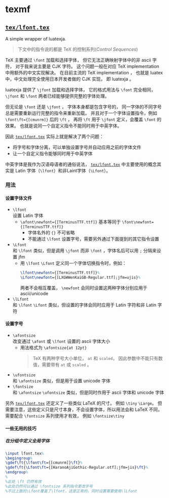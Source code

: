 # texmf

## [`tex/lfont.tex`](tex/lfont.tex)

A simple wrapper of luatexja.

> 下文中的指令说的都是 TeX 的控制系列(*Control Sequences*)

TeX 主要通过 `\font` 加载和选择字体，
但它无法正确映射字体中的非 ascii 字符，
对于我来说主要是 CJK 字符。
这个问题一般在对应 TeX implementation 中用额外的中文实现解决。
在目前主流的 TeX implementation ，
也就是 luatex 中，中文处理完全使用日本开发者做的 CJK 实现，
即 luatexja 。

luatexja 提供了 `\jfont` 加载和选择字体，
它的格式用法与 `\font` 完全相同，
`\jfont` 和 `\font` 两者已经能够提供完整的字体处理。

但无论是 `\font` 还是 `\jfont` ，
字体本身都是包含字号的，
同一字体的不同字号总是需要重新运行完整的指令来重新加载。
并且对于一个字体设置指令，例如 `\font\ft={[cmunrm]}` 后的 `\ft` ，
再将 `\ft` 用于 `\jfont` 定义，会覆盖 `\font` 的效果。
也就是说同一个自定义指令不能同时用于中英字体。

因此 [`tex/lfont.tex`](tex/lfont.tex) 实际上就是解决了两个问题：
- 将字号和字体分离，可以单独设置字号并自动应用之前的字体文件
- 让一个自定义指令能够同时用于中英字体

中英字体是我作为汉语母语者的通俗说法，
[`tex/lfont.tex`](tex/lfont.tex) 中主要使用的概念其实是
Latin 字体（`\lfont`）和非Laint字体（`\Lfont`）。

### 用法

#### 设置字体文件

- `\lfont`  
	设置 Latin 字体
	- `\afont\newfont={[TerminusTTF.ttf]}` 基本等同于
		`\font\newfont={[TerminusTTF.ttf]}`
		- 字体名外的 `{}` 不可省略
		- 不能通过 `\lfont` 设置字号，需要另外通过下面提到的其它指令设置
- `\Lfont`  
	和 `\lfont` 类似，但是调用 `\jfont` 而非 `\font` ，字体名后可以用 `;` 分隔来设置 jfm
	- 用 `\lfont` `\Lfont` 定义同一个字体切换指令时，例如：
		```latex
		\lfont\newfont={[TerminusTTF.ttf]}%
		\Lfont\newfont={[LXGWWenKaiGB-Regular.ttf];jfm=ujis}%
		```
		两者不会相互覆盖， `\newfont` 会同时设置这两种字体分别应用于 ascii/unicode
- `\lLfont`  
	和 `\lfont` `\Lfont` 类似，但设置的字体会同时应用于 Latin 字符和非 Latin 字符

#### 设置字号

- `\afontsize`  
	改变通过 `\afont` 或 `\lfont` 设置的 ascii 字体大小
	- 用法格式为 `\afontsize{at 12pt}`
		> TeX 有两种字号大小单位， `at` 和 `scaled`，
		> 因此参数中不能只有数值，需要带有 `at` 或 `scaled` 。
- `\ufontsize`  
	和 `\afontsize` 类似，但是用于设置 unicode 字体
- `\fontsize`  
	和 `\afontsize` `\ufontsize` 类似，但是同时作用于 ascii 字体和 unicode 字体

另外 [`tex/lfont.tex`](tex/lfont.tex) 还定义了一些类似 LaTeX 的尺寸。
例如 `\tiny` `\Large`。
但需要注意，这些定义只是尺寸本身，不会设置字体，所以用法会和 LaTeX 不同，
需要配合 `\fontsize` 系列使用才有效，
例如 `\fontsize\tiny`

#### 一些无用的技巧

##### 在分组中定义全局字体

```latex
\input lfont.tex%
\begingroup%
\gdef\ft{\lfont\ft={[cmunrm]}\ft}%
\gdef\ft{\Lfont\ft={[HaranoAjiGothic-Regular.otf];jfm=jis}\ft}%
\endgroup%
%
%此处 \ft 仍然有效
%此处仍然可以通过 \fontsize 系列指令更改字号
%不过上面的\Lfont覆盖了\lfont，这是正常的，同时设置需要使用\lLfont
```
